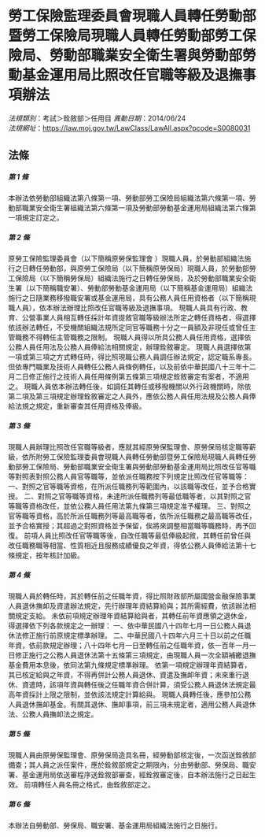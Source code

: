 # 勞工保險監理委員會現職人員轉任勞動部暨勞工保險局現職人員轉任勞動部勞工保險局、勞動部職業安全衛生署與勞動部勞動基金運用局比照改任官職等級及退撫事項辦法

*法規類別*：考試＞銓敘部＞任用目
*異動日期*：2014/06/24  
*法規網址*：https://law.moj.gov.tw/LawClass/LawAll.aspx?pcode=S0080031



## 法條
##### 第 1 條
本辦法依勞動部組織法第八條第一項、勞動部勞工保險局組織法第六條第一項、勞動部職業安全衛生署組織法第六條第一項及勞動部勞動基金運用局組織法第六條第一項規定訂定之。

##### 第 2 條
原勞工保險監理委員會（以下簡稱原勞保監理會 ）現職人員，於勞動部組織法施行之日轉任勞動部，與原勞工保險局（以下簡稱原勞保局）現職人員，於勞動部勞工保險局（以下簡稱勞保局）組織法施行之日轉任勞保局，及於勞動部職業安全衛生署（以下簡稱職安署）、勞動部勞動基金運用局（以下簡稱基金運用局）組織法施行之日隨業務移撥職安署或基金運用局，具有公務人員任用資格者（以下簡稱現職人員），依本辦法辦理比照改任官職等級及退撫事項。
現職人員具有行政、教育、公營事業人員相互轉任採計年資提敘官職等級辦法所定之轉任資格者，得選擇依該辦法轉任，不受機關組織法規所定同官等職務十分之一員額及非現任或曾任主管職務不得轉任主管職務之限制。
現職人員得以所具公務人員任用資格，選擇依公務人員任用法及公務人員俸給法相關規定，辦理銓敘審定。
現職人員選擇依第一項或第三項之方式轉任時，得比照現職公務人員調任辦法規定，認定職系專長。但依專門職業及技術人員轉任公務人員條例轉任，以及前依中華民國八十三年十二月二日修正施行之技術人員任用條例第五條第三項規定銓敘審定有案者，不適用之。
現職人員依本辦法轉任後，如調任其轉任或移撥機關以外行政機關時，除依第二項及第三項規定辦理銓敘審定之人員外，應依公務人員任用法規及公務人員俸給法規之規定，重新審查其任用資格及俸級。

##### 第 3 條
現職人員辦理比照改任官職等級者，應就其經原勞保監理會、原勞保局核定職等薪級，依所附勞工保險監理委員會現職人員轉任勞動部暨勞工保險局現職人員轉任勞動部勞工保險局、勞動部職業安全衛生署與勞動部勞動基金運用局比照改任官等職等對照表對照公務人員官等職等，並依派任職務按下列規定比照改任官等職等：
一、對照之官等職等資格，在所派任職務列等範圍內，以該職等改任，並予合格實授。
二、對照之官等職等資格，未達所派任職務列等最低職等者，以其對照之官等職等資格改任，並依公務人員任用法第九條第三項規定准予權理。
三、對照之官等職等資格，高於所派任職務列等最高職等者，依所派任職務之最高職等改任，並予合格實授；其超過之對照資格並予保留，俟將來調整相當職等職務時，再予回復。
前項人員比照改任官等職等後，自改任職等最低俸級起敘，其轉任前曾任與改任職務職等相當、性質相近且服務成績優良之年資，得依公務人員俸給法第十七條規定，按年核計加級。

##### 第 4 條
現職人員於轉任時，其於轉任前之任職年資，得比照財政部所屬國營金融保險事業人員退休撫卹及資遣辦法規定，先行辦理年資結算給與；其所需經費，依該辦法相關規定支給。
未依前項規定辦理年資結算給與者，其轉任前年資應領之退休金，得選擇依下列各款規定之一辦理：
一、依中華民國八十四年七月一日公務人員退休法修正施行前原規定標準辦理。
二、中華民國八十四年六月三十日以前之任職年資，依前款規定辦理；八十四年七月一日至轉任前之任職年資，依一百年一月一日修正施行之公務人員退休法第十五條第三項規定，由現職人員一次全額補繳退撫基金費用本息後，依同法第九條規定標準辦理。
依第一項規定辦理年資結算者，其已核定給與之年資，不得再併計公務人員退休、資遣及撫卹年資；未來重行退休、資遣時，該項年資與轉任後之任職年資合併計算，須受公務人員退休法規定最高年資採計上限之限制，並依該法規定計算給與。
現職人員轉任後，應參加公務人員退休撫卹基金。有關其退休、撫卹事項，前三項未規定者，適用公務人員退休法、公務人員撫卹法之規定。

##### 第 5 條
現職人員由原勞保監理會、原勞保局造具名冊，經勞動部核定後，一次函送銓敘部備查；其人員之派任案件，應於銓敘部規定之期限內，分由勞動部、勞保局、職安署、基金運用局依送審程序送銓敘部審查，經銓敘審定後，自本辦法施行之日起生效。
前項轉任人員名冊之格式，由銓敘部定之。

##### 第 6 條
本辦法自勞動部、勞保局、職安署、基金運用局組織法施行之日施行。


